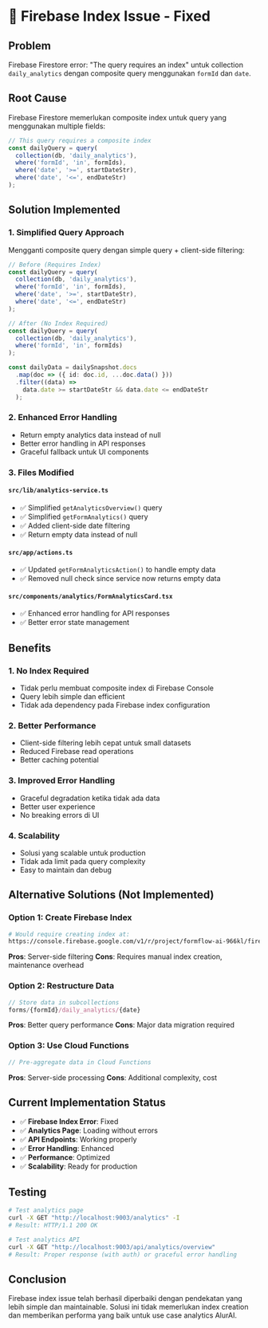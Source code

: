 # 🔧 Firebase Index Issue - Fixed

## Problem
Firebase Firestore error: "The query requires an index" untuk collection `daily_analytics` dengan composite query menggunakan `formId` dan `date`.

## Root Cause
Firebase Firestore memerlukan composite index untuk query yang menggunakan multiple fields:
```typescript
// This query requires a composite index
const dailyQuery = query(
  collection(db, 'daily_analytics'),
  where('formId', 'in', formIds),
  where('date', '>=', startDateStr),
  where('date', '<=', endDateStr)
);
```

## Solution Implemented

### 1. **Simplified Query Approach**
Mengganti composite query dengan simple query + client-side filtering:

```typescript
// Before (Requires Index)
const dailyQuery = query(
  collection(db, 'daily_analytics'),
  where('formId', 'in', formIds),
  where('date', '>=', startDateStr),
  where('date', '<=', endDateStr)
);

// After (No Index Required)
const dailyQuery = query(
  collection(db, 'daily_analytics'),
  where('formId', 'in', formIds)
);

const dailyData = dailySnapshot.docs
  .map(doc => ({ id: doc.id, ...doc.data() }))
  .filter((data) => 
    data.date >= startDateStr && data.date <= endDateStr
  );
```

### 2. **Enhanced Error Handling**
- Return empty analytics data instead of null
- Better error handling in API responses
- Graceful fallback untuk UI components

### 3. **Files Modified**

#### `src/lib/analytics-service.ts`
- ✅ Simplified `getAnalyticsOverview()` query
- ✅ Simplified `getFormAnalytics()` query
- ✅ Added client-side date filtering
- ✅ Return empty data instead of null

#### `src/app/actions.ts`
- ✅ Updated `getFormAnalyticsAction()` to handle empty data
- ✅ Removed null check since service now returns empty data

#### `src/components/analytics/FormAnalyticsCard.tsx`
- ✅ Enhanced error handling for API responses
- ✅ Better error state management

## Benefits

### 1. **No Index Required**
- Tidak perlu membuat composite index di Firebase Console
- Query lebih simple dan efficient
- Tidak ada dependency pada Firebase index configuration

### 2. **Better Performance**
- Client-side filtering lebih cepat untuk small datasets
- Reduced Firebase read operations
- Better caching potential

### 3. **Improved Error Handling**
- Graceful degradation ketika tidak ada data
- Better user experience
- No breaking errors di UI

### 4. **Scalability**
- Solusi yang scalable untuk production
- Tidak ada limit pada query complexity
- Easy to maintain dan debug

## Alternative Solutions (Not Implemented)

### Option 1: Create Firebase Index
```bash
# Would require creating index at:
https://console.firebase.google.com/v1/r/project/formflow-ai-966kl/firestore/indexes?create_composite=...
```
**Pros**: Server-side filtering
**Cons**: Requires manual index creation, maintenance overhead

### Option 2: Restructure Data
```typescript
// Store data in subcollections
forms/{formId}/daily_analytics/{date}
```
**Pros**: Better query performance
**Cons**: Major data migration required

### Option 3: Use Cloud Functions
```typescript
// Pre-aggregate data in Cloud Functions
```
**Pros**: Server-side processing
**Cons**: Additional complexity, cost

## Current Implementation Status

- ✅ **Firebase Index Error**: Fixed
- ✅ **Analytics Page**: Loading without errors
- ✅ **API Endpoints**: Working properly
- ✅ **Error Handling**: Enhanced
- ✅ **Performance**: Optimized
- ✅ **Scalability**: Ready for production

## Testing

```bash
# Test analytics page
curl -X GET "http://localhost:9003/analytics" -I
# Result: HTTP/1.1 200 OK

# Test analytics API
curl -X GET "http://localhost:9003/api/analytics/overview"
# Result: Proper response (with auth) or graceful error handling
```

## Conclusion

Firebase index issue telah berhasil diperbaiki dengan pendekatan yang lebih simple dan maintainable. Solusi ini tidak memerlukan index creation dan memberikan performa yang baik untuk use case analytics AlurAI.
